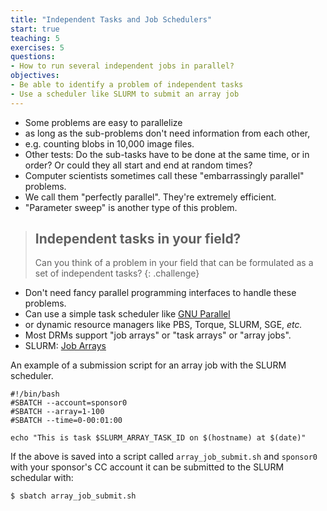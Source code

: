 ```yaml
---
title: "Independent Tasks and Job Schedulers"
start: true
teaching: 5
exercises: 5
questions:
- How to run several independent jobs in parallel?
objectives:
- Be able to identify a problem of independent tasks
- Use a scheduler like SLURM to submit an array job
---
```


- Some problems are easy to parallelize
- as long as the sub-problems don't need information from each other,
- e.g. counting blobs in 10,000 image files.
- Other tests: Do the sub-tasks have to be done at the same time,
 or in order? Or could they all start and end at random times?
- Computer scientists sometimes call these "embarrassingly parallel" problems.
- We call them "perfectly parallel". They're extremely efficient.
- "Parameter sweep" is another type of this problem.

> ## Independent tasks in your field?
>
> Can you think of a problem in your field that can be formulated
> as a set of independent tasks?
{: .challenge}

- Don't need fancy parallel programming interfaces to handle these problems.
- Can use a simple task scheduler like [GNU Parallel](https://docs.computecanada.ca/wiki/GNU_Parallel)
- or dynamic resource managers like PBS, Torque, SLURM, SGE, *etc.*
- Most DRMs support "job arrays" or "task arrays" or "array jobs".
- SLURM: [Job Arrays](https://docs.computecanada.ca/wiki/Job_arrays)


An example of a submission script for an array job with the SLURM scheduler.

~~~ {.shell}
#!/bin/bash
#SBATCH --account=sponsor0
#SBATCH --array=1-100
#SBATCH --time=0-00:01:00

echo "This is task $SLURM_ARRAY_TASK_ID on $(hostname) at $(date)"
~~~

If the above is saved into a script called `array_job_submit.sh` and `sponsor0` with your sponsor's CC account it can be submitted to the SLURM schedular with:
~~~ {.shell}
$ sbatch array_job_submit.sh
~~~
